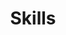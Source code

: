 ---
# An instance of the Featurette widget.
# Documentation: https://wowchemy.com/docs/page-builder/
widget: featurette

# This file represents a page section.
headless: true

# Order that this section appears on the page.
weight: 50

title: Skills
subtitle:

content:
  # Automatically link email and phone or display as text?
  autolink: true
# Showcase personal skills or business features.
# - Add/remove as many `feature` blocks below as you like.
# - For available icons, see: https://wowchemy.com/docs/page-builder/#icons
feature:
  - description: R | STATA | SAS | SPSS 
    icon: r-project
    icon_pack: fab
    name: Statistical Software
  - description: Kobo toolbox | SurveyCTO | REDCap 
    icon: odk  
    icon_pack: custom
    name: Data collection app
  - description: Project Management | Surveys | budget 
    icon: project1
    icon_pack: custom
    name: Project Management
  - description: Causal inference | Impact Evaluation
    icon: IE
    icon_pack: custom
    name: Impact Evaluation
  - description: Power BI | R markdown (flexdashboard) | Shine app
    icon: graph
    icon_pack: custom
    name: Dashboard
  - description: Study design | Sampling technique | Statistical modelling
    icon: sampling
    icon_pack: custom
    name: Study design

# Uncomment to use emoji icons.
#- icon: ":smile:"
#  icon_pack: "emoji"
#  name: "Emojiness"
#  description: "100%"

# Uncomment to use custom SVG icons.
# Place your custom SVG icon in `assets/media/icons/`.
# Reference the SVG icon name (without `.svg` extension) in the `icon` field.
# For example, reference `assets/media/icons/xyz.svg` as `icon: 'xyz'`
#- icon: "stata"
 # icon_pack: "custom"
  #name: "Surfing"
  #description: "90%"

---